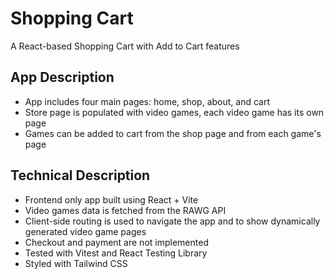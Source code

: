 # Shopping Cart

A React-based Shopping Cart with Add to Cart features

## App Description

- App includes four main pages: home, shop, about, and cart
- Store page is populated with video games, each video game has its own page
- Games can be added to cart from the shop page and from each game's page

## Technical Description

- Frontend only app built using React + Vite
- Video games data is fetched from the RAWG API
- Client-side routing is used to navigate the app and to show dynamically generated video game pages
- Checkout and payment are not implemented
- Tested with Vitest and React Testing Library
- Styled with Tailwind CSS
